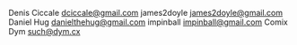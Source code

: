 Denis Ciccale <dciccale@gmail.com>
james2doyle <james2doyle@gmail.com>
Daniel Hug <danielthehug@gmail.com>
impinball <impinball@gmail.com>
Comix Dym <such@dym.cx>